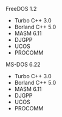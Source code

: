 FreeDOS 1.2
- Turbo C++ 3.0
- Borland C++ 5.0
- MASM 6.11
- DJGPP
- UCOS
- PROCOMM

MS-DOS 6.22
- Turbo C++ 3.0
- Borland C++ 5.0
- MASM 6.11
- DJGPP
- UCOS
- PROCOMM
